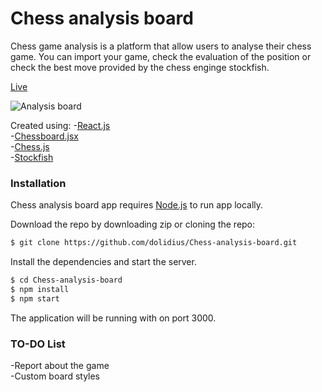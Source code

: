 # Chess analysis board

Chess game analysis is a platform that allow users to analyse their chess game. You can import your game, check the evaluation of the position or check the best move provided by the chess enginge stockfish.

[Live](https://eloquent-goodall-82cf88.netlify.app/)

![Analysis board](https://i.imgur.com/aKLMNIf.png)

Created using:
-[React.js](https://reactjs.org/)\
-[Chessboard.jsx](https://chessboardjsx.com/)\
-[Chess.js](https://github.com/jhlywa/chess.js)\
-[Stockfish](https://stockfishchess.org/)

### Installation

Chess analysis board app requires [Node.js](https://nodejs.org/) to run app locally.

Download the repo by downloading zip or cloning the repo:

```sh
$ git clone https://github.com/dolidius/Chess-analysis-board.git
```

Install the dependencies and start the server.

```sh
$ cd Chess-analysis-board
$ npm install
$ npm start
```

The application will be running with on port 3000.

### TO-DO List
-Report about the game\
-Custom board styles
